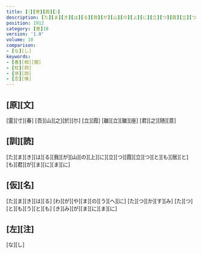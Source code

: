 ```yaml
---
title: [（][寄][霞][）]
description: [た][ま][き][は][る][我][が][山][の][上][に][立][つ][霞][立][つ][と][も][居][と][も][君][が][ま][に][ま][に]
position: 1912
category: [巻]10
version: '1.0'
volume: 10
comparison:
- [な][し]
keywords:
- [春][相][聞]
- [枕][詞]
- [序][詞]
- [恋][情]
---
```


## [原][文]

[霊][寸][春] [吾][山][之][於][尓] [立][霞] [雖][立][雖][座] [君][之][随][意]

## [訓][読]

[た][ま][き][は][る][我][が][山][の][上][に][立][つ][霞][立][つ][と][も][居][と][も][君][が][ま][に][ま][に]

## [仮][名]

[た][ま][き][は][る] [わ][が][や][ま][の][う][へ][に] [た][つ][か][す][み] [た][つ][と][も][う][と][も] [き][み][が][ま][に][ま][に]

## [左][注]

[な][し]
